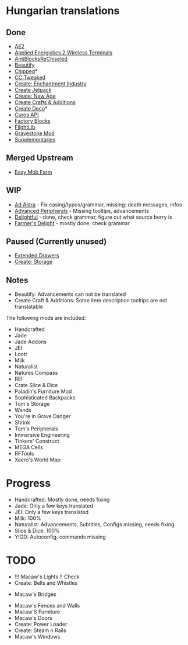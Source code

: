 # Hungarian translations 

## Done

- [AE2](https://modrinth.com/mod/ae2)
- [Applied Energistics 2 Wireless Terminals](https://modrinth.com/mod/applied-energistics-2-wireless-terminals)
- [AntiBlocksReChiseled](https://modrinth.com/mod/antiblocksrechiseled)
- [Beautify](https://modrinth.com/mod/beautify)
- [Chipped](https://modrinth.com/mod/chipped)*
- [CC:Tweaked](https://modrinth.com/mod/cc-tweaked)
- [Create: Enchantment Industry](https://modrinth.com/mod/create-enchantment-industry/)
- [Create Jetpack](https://modrinth.com/mod/create-jetpack)
- [Create: New Age](https://modrinth.com/mod/create-new-age/)
- [Create Crafts & Additions](https://modrinth.com/mod/createaddition)
- [Create Deco](https://modrinth.com/mod/create-deco)*
- [Curos API](https://modrinth.com/mod/curios)
- [Factory Blocks](https://modrinth.com/mod/factory-blocks)
- [FlightLib](https://github.com/PssbleTrngle/FlightLib)
- [Gravestone Mod](https://modrinth.com/mod/gravestone-mod)
- [Supplementaries](https://modrinth.com/mod/supplementaries)

## Merged Upstream
- [Easy Mob Farm](https://modrinth.com/mod/easy-mob-farm)

## WIP
- [Ad Astra](https://modrinth.com/mod/ad-astra/) - Fix casing/typos/grammar, missing: death messages, infos
- [Advanced Peripherals](https://modrinth.com/mod/advancedperipherals) - Missing tooltips, advancements
- [Delightful](https://modrinth.com/mod/delightful) - done, check grammar, figure out what source berry is
- [Farmer's Delight](https://modrinth.com/mod/farmers-delight) - mostly done, check grammar

## Paused (Currently unused)
- [Extended Drawers](https://modrinth.com/mod/extended-drawers)
- [Create: Storage](https://modrinth.com/mod/fxnt-create-storage)

## Notes
- Beautify: Advancements can not be translated
- Create Craft & Additions: Some item description tooltips are not translatable

The following mods are included:

- Handcrafted
- Jade
- Jade Addons
- JEI
- Lootr
- Milk
- Naturalist
- Natures Compass
- REI
- Crate Slice & Dice
- Paladin's Furniture Mod
- Sophisticated Backpacks
- Tom's Storage
- Wands
- You're in Grave Danger
- Shrink
- Tom's Peripherals
- Immersive Engineering
- Tinkers' Construct
- MEGA Cells
- RFTools
- Xaero's World Map

# Progress
- Handcrafted: Mostly done, needs fixing
- Jade: Only a few keys translated
- JEI: Only a few keys translated
- Milk: 100%
- Naturalist: Advancements, Subtitles, Configs missing, needs fixing
- Slice & Dice: 100%
- YIGD: Autoconfig, commands missing

# TODO
- !!! Macaw's Lights !! Check
- Create: Bells and Whistles
+ Macaw's Bridges
- Macaw's Fences and Walls
- Macaw'S Furniture
- Macaw's Doors
- Create: Power Loader
- Create: Steam n Rails
- Macaw's Windows
